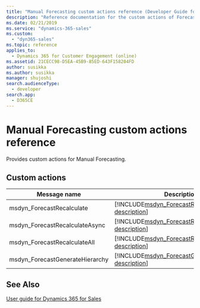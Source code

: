 ```yaml
---
title: "Manual Forecasting custom actions reference (Developer Guide for Dynamics 365 for Sales)| MicrosoftDocs"
description: "Reference documentation for the custom actions of Forecasting"
ms.date: 02/21/2019
ms.service: "dynamics-365-sales"
ms.custom:
  - "dyn365-sales"
ms.topic: reference
applies_to: 
  - Dynamics 365 for Customer Engagement (online)
ms.assetid: 21CECC98-D5EA-45B9-85ED-643F158204FD
author: susikka
ms.author: susikka
manager: shujoshi
search.audienceType: 
  - developer
search.app: 
  - D365CE
---
```

# Manual Forecasting custom actions reference

Provides custom actions for Manual Forecasting.

## Custom actions

|Message name|Description|
|-----|-----|
|msdyn_ForecastRecalculate|[!INCLUDE[msdyn_ForecastRecalculate-description](includes/msdyn_ForecastRecalculate-description.md)]|
|msdyn_ForecastRecalculateAsync|[!INCLUDE[msdyn_ForecastRecalculateAsync-description](includes/msdyn_ForecastRecalculateAsync-description.md)]|
|msdyn_ForecastRecalculateAll|[!INCLUDE[msdyn_ForecastRecalculateAll-description](includes/msdyn_ForecastRecalculateAll-description.md)]|
|msdyn_ForecastGenerateHierarchy|[!INCLUDE[msdyn_ForecastGenerateHierarchy-description](includes/msdyn_ForecastGenerateHierarcy-description.md)]|

## See Also

[User guide for Dynamics 365 for Sales](../user-guide.md)